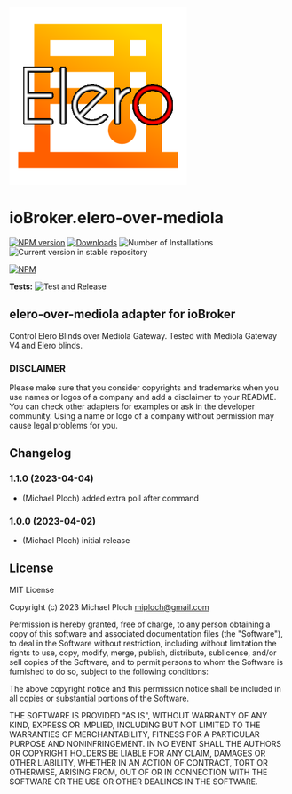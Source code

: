![Logo](admin/elero-over-mediola.png)
# ioBroker.elero-over-mediola

[![NPM version](https://img.shields.io/npm/v/iobroker.elero-over-mediola.svg)](https://www.npmjs.com/package/iobroker.elero-over-mediola)
[![Downloads](https://img.shields.io/npm/dm/iobroker.elero-over-mediola.svg)](https://www.npmjs.com/package/iobroker.elero-over-mediola)
![Number of Installations](https://iobroker.live/badges/elero-over-mediola-installed.svg)
![Current version in stable repository](https://iobroker.live/badges/elero-over-mediola-stable.svg)

[![NPM](https://nodei.co/npm/iobroker.elero-over-mediola.png?downloads=true)](https://nodei.co/npm/iobroker.elero-over-mediola/)

**Tests:** ![Test and Release](https://github.com/plm2310/ioBroker.elero-over-mediola/workflows/Test%20and%20Release/badge.svg)

## elero-over-mediola adapter for ioBroker

Control Elero Blinds over Mediola Gateway. Tested with Mediola Gateway V4 and Elero blinds.

### DISCLAIMER

Please make sure that you consider copyrights and trademarks when you use names or logos of a company and add a disclaimer to your README.
You can check other adapters for examples or ask in the developer community. Using a name or logo of a company without permission may cause legal problems for you.

## Changelog
<!--
	Placeholder for the next version (at the beginning of the line):
	### **WORK IN PROGRESS**
-->
### 1.1.0 (2023-04-04)
* (Michael Ploch) added extra poll after command

### 1.0.0 (2023-04-02)
* (Michael Ploch) initial release

## License
MIT License

Copyright (c) 2023 Michael Ploch <miploch@gmail.com>

Permission is hereby granted, free of charge, to any person obtaining a copy
of this software and associated documentation files (the "Software"), to deal
in the Software without restriction, including without limitation the rights
to use, copy, modify, merge, publish, distribute, sublicense, and/or sell
copies of the Software, and to permit persons to whom the Software is
furnished to do so, subject to the following conditions:

The above copyright notice and this permission notice shall be included in all
copies or substantial portions of the Software.

THE SOFTWARE IS PROVIDED "AS IS", WITHOUT WARRANTY OF ANY KIND, EXPRESS OR
IMPLIED, INCLUDING BUT NOT LIMITED TO THE WARRANTIES OF MERCHANTABILITY,
FITNESS FOR A PARTICULAR PURPOSE AND NONINFRINGEMENT. IN NO EVENT SHALL THE
AUTHORS OR COPYRIGHT HOLDERS BE LIABLE FOR ANY CLAIM, DAMAGES OR OTHER
LIABILITY, WHETHER IN AN ACTION OF CONTRACT, TORT OR OTHERWISE, ARISING FROM,
OUT OF OR IN CONNECTION WITH THE SOFTWARE OR THE USE OR OTHER DEALINGS IN THE
SOFTWARE.